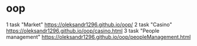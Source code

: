# oop
1 task "Market"
    https://oleksandr1296.github.io/oop/
2 task "Casino"
     https://oleksandr1296.github.io/oop/casino.html
3 task "People management"
    https://oleksandr1296.github.io/oop/peopleManagement.html
